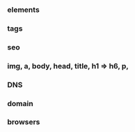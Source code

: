 ### elements
### tags
### seo 
### img, a, body, head, title, h1 => h6, p, 
### DNS 
### domain
### browsers
